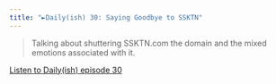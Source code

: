 ```yaml
---
title: "►Daily(ish) 30: Saying Goodbye to SSKTN"
---
```

<blockquote><p>
  Talking about shuttering SSKTN.com the domain and the mixed emotions associated with it.</p>
</blockquote>
<p><a href="http://goodstuff.fm/dailyish/30">Listen to Daily(ish) episode 30</a></p>
